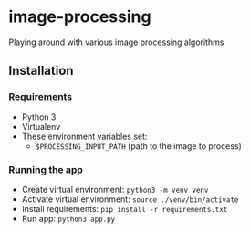 # image-processing
Playing around with various image processing algorithms

## Installation

### Requirements
- Python 3
- Virtualenv
- These environment variables set:
  - `$PROCESSING_INPUT_PATH` (path to the image to process)

### Running the app
- Create virtual environment: `python3 -m venv venv`
- Activate virtual environment: `source ./venv/bin/activate`
- Install requirements: `pip install -r requirements.txt`
- Run app: `python3 app.py`

